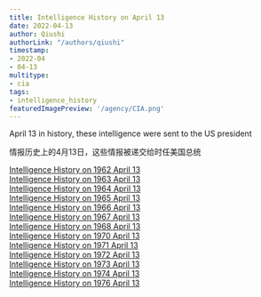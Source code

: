 ```yaml
---
title: Intelligence History on April 13
date: 2022-04-13
author: Qiushi 
authorLink: "/authors/qiushi"
timestamp: 
- 2022-04
- 04-13
multitype: 
- cia
tags: 
- intelligence_history
featuredImagePreview: '/agency/CIA.png'
---
```



April 13 in history, these intelligence were sent to the US president

情报历史上的4月13日，这些情报被递交给时任美国总统

<!--more-->







[Intelligence History on 1962 April 13](/dailybrief/1962-04-13)   
[Intelligence History on 1963 April 13](/dailybrief/1963-04-13)   
[Intelligence History on 1964 April 13](/dailybrief/1964-04-13)   
[Intelligence History on 1965 April 13](/dailybrief/1965-04-13)   
[Intelligence History on 1966 April 13](/dailybrief/1966-04-13)   
[Intelligence History on 1967 April 13](/dailybrief/1967-04-13)   
[Intelligence History on 1968 April 13](/dailybrief/1968-04-13)   
[Intelligence History on 1970 April 13](/dailybrief/1970-04-13)   
[Intelligence History on 1971 April 13](/dailybrief/1971-04-13)   
[Intelligence History on 1972 April 13](/dailybrief/1972-04-13)   
[Intelligence History on 1973 April 13](/dailybrief/1973-04-13)   
[Intelligence History on 1974 April 13](/dailybrief/1974-04-13)   
[Intelligence History on 1976 April 13](/dailybrief/1976-04-13)   
